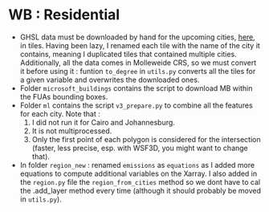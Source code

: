 # WB : Residential 

 - GHSL data must be downloaded by hand for the upcoming cities, [here](https://ghsl.jrc.ec.europa.eu/download.php), in tiles. Having been lazy, I renamed each tile with the name of the city it contains, meaning I duplicated tiles that contained multiple cities. Additionally, all the data comes in Molleweide CRS, so we must convert it before using it : funtion `to_degree` in `utils.py` converts all the tiles for a given variable and overwrites the downloaded ones. 
 - Folder `microsoft_buildings` contains the script to download MB within the FUAs bounding boxes.
 - Folder `ml` contains the script `v3_prepare.py` to combine all the features for each city. Note that : 
   1. I did not run it for Cairo and Johannesburg.
   2. It is not multiprocessed. 
   3. Only the first point of each polygon is considered for the intersection (faster, less precise, esp. with WSF3D, you might want to change that).
 - In folder `region_new` : renamed `emissions` as `equations` as I added more equations to compute additional variables on the Xarray. I also added in the `region.py` file the `region_from_cities` method so we dont have to cal the .add_layer method every time (although it should probably be moved in `utils.py`).
   
